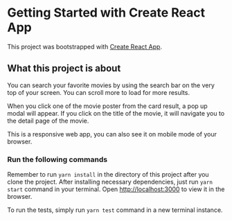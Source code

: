 # Getting Started with Create React App

This project was bootstrapped with [Create React App](https://github.com/facebook/create-react-app).

## What this project is about

You can search your favorite movies by using the search bar on the very top of your screen.
You can scroll more to load for more results.

When you click one of the movie poster from the card result, a pop up modal will appear.
If you click on the title of the movie, it will navigate you to the detail page of the movie.

This is a responsive web app, you can also see it on mobile mode of your browser.

### Run the following commands

Remember to run `yarn install` in the directory of this project after you clone the project.
After installing necessary dependencies, just run `yarn start` command in your terminal.
Open [http://localhost:3000](http://localhost:3000) to view it in the browser.

To run the tests, simply run `yarn test` command in a new terminal instance.
